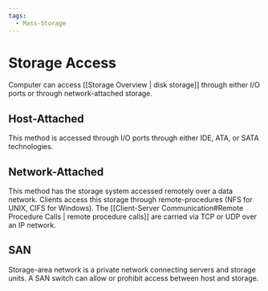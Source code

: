 ```yaml
---
tags:
  - Mass-Storage
---
```

# Storage Access
Computer can access [[Storage Overview | disk storage]] through either I/O ports or through network-attached storage.
## Host-Attached
This method is accessed through I/O ports through either IDE, ATA, or SATA technologies.
## Network-Attached
This method has the storage system accessed remotely over a data network. Clients access this storage through remote-procedures (NFS for UNIX, CIFS for Windows). The [[Client-Server Communication#Remote Procedure Calls | remote procedure calls]] are carried via TCP or UDP over an IP network.
## SAN
Storage-area network is a private network connecting servers and storage units. A SAN switch can allow or prohibit access between host and storage. 
